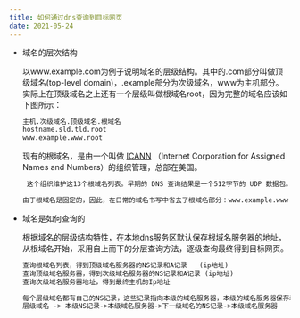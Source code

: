 ```yaml
---
title: 如何通过dns查询到目标网页
date: 2021-05-24
---
```


* 域名的层次结构

  以www.example.com为例子说明域名的层级结构。其中的.com部分叫做顶级域名(top-level domain)，.example部分为次级域名，www为主机部分。实际上在顶级域名之上还有一个层级叫做根域名root，因为完整的域名应该如下图所示：

  ```markdown
  主机.次级域名.顶级域名.根域名
  hostname.sld.tld.root
  www.example.www.root
  
  ```

  现有的根域名，是由一个叫做 [ICANN](https://www.icann.org/) （Internet Corporation for Assigned Names and Numbers）的组织管理，总部在美国。

  ```markdown
   这个组织维护这13个根域名列表。早期的 DNS 查询结果是一个512字节的 UDP 数据包。这个包最多可以容纳13个服务器的地址，因此就规定全世界有13个根域名服务器，编号从a.root-servers.net一直到m.root-servers.net。这13台根域名服务器由12个组织独立运营。其中，Verisign 公司管理两台根域名服务器：A 和 J。每家公司为了保证根域名服务器的可用性，会部署多个节点，比如单单 Verisign 一家公司就部署了104台根域名服务器（2016年1月数据）。所以，根域名服务器其实[不止13台](https://www.icann.org/news/blog/there-are-not-13-root-servers)。据统计，截止2016年1月，全世界共有 517 台根域名服务器。你可以在 http://root-servers.org 这个网站查到所有根域名服务器的信息。根域名服务器虽然有域名，但是最少必须知道一台的 IP 地址，否则就会陷入循环查询。一般来说，本机都保存一份根域名服务器的 IP 地址的缓存，叫做 [name.cache](https://www.internic.net/zones/named.cache) 文件
  
  由于根域名是固定的，因此，在日常的域名书写中省去了根域名部分：www.example.www

* 域名是如何查询的

  根据域名的层级结构特性，在本地dns服务区默认保存根域名服务器的地址，从根域名开始，采用自上而下的分层查询方法，逐级查询最终得到目标网页。

  ```markdown
  查询根域名列表，得到顶级域名服务器的NS记录和A记录   (ip地址)
  查询顶级域名服务器，得到次级域名服务器的NS记录和A记录 (ip地址)
  查询次级域名服务器地址，得到最终主机的Ip地址
  
  每个层级域名都有自己的NS记录，这些记录指向本级的域名服务器，本级的域名服务器保存着下一级域名的NS记录，如此，就形成了一个链表式的查询路径。
  层级域名 -> 本级NS记录->本级域名服务器->下一级域名的NS记录->本级域名服务器
  ```

  

